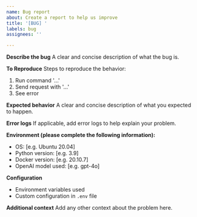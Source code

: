 ```yaml
---
name: Bug report
about: Create a report to help us improve
title: '[BUG] '
labels: bug
assignees: ''

---
```


**Describe the bug**
A clear and concise description of what the bug is.

**To Reproduce**
Steps to reproduce the behavior:
1. Run command '...'
2. Send request with '...'
3. See error

**Expected behavior**
A clear and concise description of what you expected to happen.

**Error logs**
If applicable, add error logs to help explain your problem.

**Environment (please complete the following information):**
 - OS: [e.g. Ubuntu 20.04]
 - Python version: [e.g. 3.9]
 - Docker version: [e.g. 20.10.7]
 - OpenAI model used: [e.g. gpt-4o]

**Configuration**
- Environment variables used
- Custom configuration in `.env` file

**Additional context**
Add any other context about the problem here.